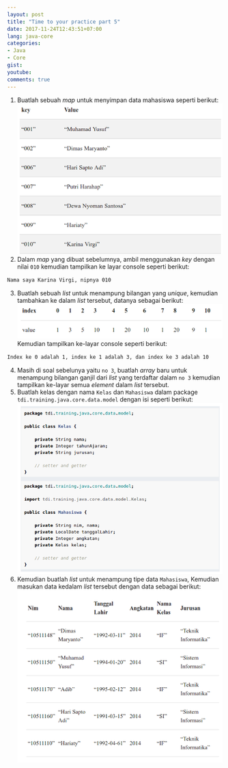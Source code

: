 ```yaml
---
layout: post
title: "Time to your practice part 5"
date: 2017-11-24T12:43:51+07:00
lang: java-core
categories:
- Java
- Core
gist: 
youtube: 
comments: true
---
```


1. Buatlah sebuah _map_ untuk menyimpan data mahasiswa seperti berikut:
![Map value](/resources/downloads/imgs/java-core/quis-5/map-1.png)
2. Dalam _map_ yang dibuat sebelumnya, ambil menggunakan _key_ dengan nilai `010` kemudian tampilkan ke layar console seperti berikut:
```bash
Nama saya Karina Virgi, nipnya 010
```
3. Buatlah sebuah _list_ untuk menampung bilangan yang _unique_, kemudian tambahkan ke dalam _list_ tersebut, datanya sebagai berikut:
![set value](/resources/downloads/imgs/java-core/quis-5/set-1.png)
Kemudian tampilkan ke-layar console seperti berikut:
```bash
Index ke 0 adalah 1, index ke 1 adalah 3, dan index ke 3 adalah 10
```
4. Masih di soal sebelunya yaitu `no 3`, buatlah _array_ baru untuk menampung bilangan ganjil dari _list_ yang terdaftar dalam `no 3` kemudian tampilkan ke-layar semua _element_ dalam _list_ tersebut.
5. Buatlah kelas dengan nama `Kelas` dan `Mahasiswa` dalam package `tdi.training.java.core.data.model` dengan isi seperti berikut:
![class kelas](/resources/downloads/imgs/java-core/quis-5/kelas-mahasiswa.png)
6. Kemudian buatlah _list_ untuk menampung tipe data `Mahasiswa`, Kemudian masukan data kedalam _list_ tersebut dengan data sebagai berikut:
![data mahasiswa](/resources/downloads/imgs/java-core/quis-5/data-mahasiswa.png)